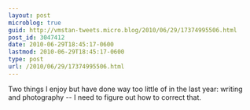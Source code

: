 ```yaml
---
layout: post
microblog: true
guid: http://vmstan-tweets.micro.blog/2010/06/29/17374995506.html
post_id: 3047412
date: 2010-06-29T18:45:17-0600
lastmod: 2010-06-29T18:45:17-0600
type: post
url: /2010/06/29/17374995506.html
---
```

Two things I enjoy but have done way too little of in the last year: writing and photography -- I need to figure out how to correct that.
